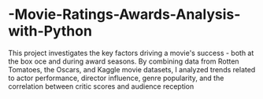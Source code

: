 # -Movie-Ratings-Awards-Analysis-with-Python
This project investigates the key factors driving a movie's success - both at the box oce and during award seasons. By combining data from Rotten Tomatoes, the Oscars, and Kaggle movie datasets, I analyzed trends related to actor performance, director influence, genre popularity, and the correlation between critic scores and audience reception
